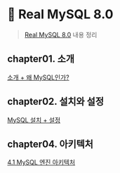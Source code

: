 # 🦜 Real MySQL 8.0
> [Real MySQL 8.0](http://www.kyobobook.co.kr/product/detailViewKor.laf?mallGb=KOR&ejkGb=KOR&barcode=9791158392703) 내용 정리

## chapter01. 소개
[소개 + 왜 MySQL인가?](./src/chapter01/introduce.md) 

## chapter02. 설치와 설정
[MySQL 설치 + 설정](./src/chapter02/install-and-setting.md)

## chapter04. 아키텍처
[4.1 MySQL 엔진 아키텍처](./src/chapter04/mysql-engine-architecture.md)
